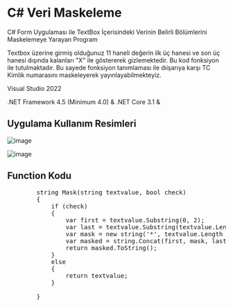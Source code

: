 # C# Veri Maskeleme


C# Form Uygulaması ile TextBox İçerisindeki Verinin Belirli Bölümlerini Maskelemeye Yarayan Program

Textbox üzerine girmiş olduğunuz 11 haneli değerin ilk üç hanesi ve son üç hanesi dışında kalanları "X" ile göstererek gizlemektedir. 
Bu kod fonksiyon ile tutulmaktadır. Bu sayede fonksiyon tanımlaması ile dıişarıya karşı TC Kimlik numarasını maskeleyerek yayınlayabilmekteyiz.

Visual Studio 2022

.NET Framework 4.5 (Minimum 4.0) & .NET Core 3.1 & 

<h2>Uygulama Kullanım Resimleri</h2>



![image](https://user-images.githubusercontent.com/76941464/177094414-57b90e49-ec48-422e-9a4c-32af893679cc.png)

![image](https://user-images.githubusercontent.com/76941464/177094456-153bb988-1d96-47f9-b671-508891487153.png)

<h2>Function Kodu</h2>

<pre>
        string Mask(string textvalue, bool check)
        {
            if (check)
            {
                var first = textvalue.Substring(0, 2);
                var last = textvalue.Substring(textvalue.Length - 2, 2);
                var mask = new string('*', textvalue.Length - first.Length - last.Length);
                var masked = string.Concat(first, mask, last);
                return masked.ToString();
            }
            else
            {
                return textvalue;
            }

        }

</pre>
